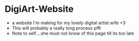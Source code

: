 # DigiArt-Website
- a website I'm making for my lovely digital artist wife &lt;3
- This will probably a really long process pfft
- Note to self....she must not know of this page till its too late
